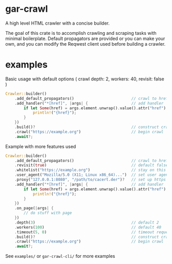 # gar-crawl
A high level HTML crawler with a concise builder.  

The goal of this crate is to accomplish crawling and scraping tasks with minimal boilerplate.
Default propagators are provided or you can make your own, and you can modify the Reqwest client used
before building a crawler.

# examples
Basic usage with default options ( crawl depth: 2, workers: 40, revisit: false )  
```rust
Crawler::builder()
    .add_default_propagators()                         // crawl to href and src links
    .add_handler("*[href]", |args| {                   // add handler
        if let Some(href) = args.element.unwrap().value().attr("href") {
            println!("{href}");
        }
    })
    .build()?                                          // construct crawler
    .crawl("https://example.org")                      // begin crawl
    .await?;
```  

Example with more features used  
```rust
Crawler::builder()
    .add_default_propagators()                         // crawl to href and src links
    .revisit(true)                                     // default false
    .whitelist("https://example.org")                  // stay on this site
    .user_agent("Mozilla/5.0 (X11; Linux x86_64)...")  // set user agent
    .proxy("127.0.0.1:8080", "/path/to/cacert.der")?   // set up https proxy
    .add_handler("*[href]", |args| {                   // add handler
        if let Some(href) = args.element.unwrap().value().attr("href") {
            println!("{href}");
        }
    })
    .on_page(|args| {
        // do stuff with page
    })
    .depth(3)                                          // default 2
    .workers(100)                                      // default 40
    .timeout(5, 0)                                     // timeout requests after 5 seconds
    .build()?                                          // construct crawler
    .crawl("https://example.org")                      // begin crawl
    .await?;
```  

See `examples/` or `gar-crawl-cli/` for more examples
